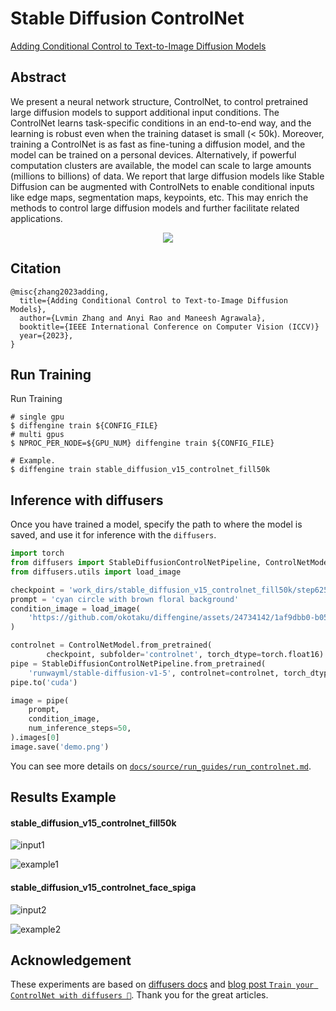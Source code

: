 # Stable Diffusion ControlNet

[Adding Conditional Control to Text-to-Image Diffusion Models](https://arxiv.org/abs/2302.05543)

## Abstract

We present a neural network structure, ControlNet, to control pretrained large diffusion models to support additional input conditions. The ControlNet learns task-specific conditions in an end-to-end way, and the learning is robust even when the training dataset is small (\< 50k). Moreover, training a ControlNet is as fast as fine-tuning a diffusion model, and the model can be trained on a personal devices. Alternatively, if powerful computation clusters are available, the model can scale to large amounts (millions to billions) of data. We report that large diffusion models like Stable Diffusion can be augmented with ControlNets to enable conditional inputs like edge maps, segmentation maps, keypoints, etc. This may enrich the methods to control large diffusion models and further facilitate related applications.

<div align=center>
<img src="https://github.com/okotaku/diffengine/assets/24734142/97a5d6b7-90b9-4247-936c-c27e26b47cff"/>
</div>

## Citation

```
@misc{zhang2023adding,
  title={Adding Conditional Control to Text-to-Image Diffusion Models},
  author={Lvmin Zhang and Anyi Rao and Maneesh Agrawala},
  booktitle={IEEE International Conference on Computer Vision (ICCV)}
  year={2023},
}
```

## Run Training

Run Training

```
# single gpu
$ diffengine train ${CONFIG_FILE}
# multi gpus
$ NPROC_PER_NODE=${GPU_NUM} diffengine train ${CONFIG_FILE}

# Example.
$ diffengine train stable_diffusion_v15_controlnet_fill50k
```

## Inference with diffusers

Once you have trained a model, specify the path to where the model is saved, and use it for inference with the `diffusers`.

```py
import torch
from diffusers import StableDiffusionControlNetPipeline, ControlNetModel
from diffusers.utils import load_image

checkpoint = 'work_dirs/stable_diffusion_v15_controlnet_fill50k/step6250'
prompt = 'cyan circle with brown floral background'
condition_image = load_image(
    'https://github.com/okotaku/diffengine/assets/24734142/1af9dbb0-b056-435c-bc4b-62a823889191'
)

controlnet = ControlNetModel.from_pretrained(
        checkpoint, subfolder='controlnet', torch_dtype=torch.float16)
pipe = StableDiffusionControlNetPipeline.from_pretrained(
    'runwayml/stable-diffusion-v1-5', controlnet=controlnet, torch_dtype=torch.float16)
pipe.to('cuda')

image = pipe(
    prompt,
    condition_image,
    num_inference_steps=50,
).images[0]
image.save('demo.png')
```

You can see more details on [`docs/source/run_guides/run_controlnet.md`](../../docs/source/run_guides/run_controlnet.md#inference-with-diffusers).

## Results Example

#### stable_diffusion_v15_controlnet_fill50k

![input1](https://github.com/okotaku/diffengine/assets/24734142/1af9dbb0-b056-435c-bc4b-62a823889191)

![example1](https://github.com/okotaku/diffengine/assets/24734142/a14cc9a6-3a40-4577-bd5a-2ddbab60970d)

#### stable_diffusion_v15_controlnet_face_spiga

![input2](https://github.com/okotaku/diffengine/assets/24734142/73da6604-e4e6-4789-a9af-7f71ae2ba750)

![example2](https://github.com/okotaku/diffengine/assets/24734142/172b7c7a-a5a0-493a-8bcf-2d6491f44f90)

## Acknowledgement

These experiments are based on [diffusers docs](https://github.com/huggingface/diffusers/blob/main/examples/controlnet/README.md) and [blog post `Train your ControlNet with diffusers 🧨`](https://huggingface.co/blog/train-your-controlnet). Thank you for the great articles.
